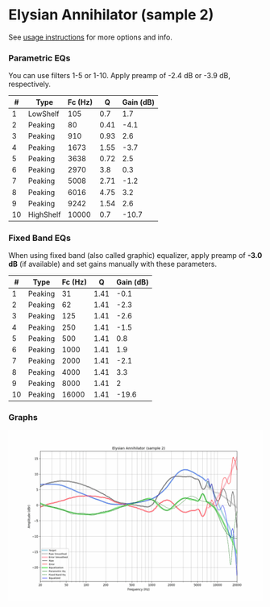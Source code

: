 # Elysian Annihilator (sample 2)
See [usage instructions](https://github.com/jaakkopasanen/AutoEq#usage) for more options and info.

### Parametric EQs
You can use filters 1-5 or 1-10. Apply preamp of -2.4 dB or -3.9 dB, respectively.

|   # | Type      |   Fc (Hz) |    Q |   Gain (dB) |
|-----|-----------|-----------|------|-------------|
|   1 | LowShelf  |       105 | 0.7  |         1.7 |
|   2 | Peaking   |        80 | 0.41 |        -4.1 |
|   3 | Peaking   |       910 | 0.93 |         2.6 |
|   4 | Peaking   |      1673 | 1.55 |        -3.7 |
|   5 | Peaking   |      3638 | 0.72 |         2.5 |
|   6 | Peaking   |      2970 | 3.8  |         0.3 |
|   7 | Peaking   |      5008 | 2.71 |        -1.2 |
|   8 | Peaking   |      6016 | 4.75 |         3.2 |
|   9 | Peaking   |      9242 | 1.54 |         2.6 |
|  10 | HighShelf |     10000 | 0.7  |       -10.7 |

### Fixed Band EQs
When using fixed band (also called graphic) equalizer, apply preamp of **-3.0 dB** (if available) and set gains manually with these parameters.

|   # | Type    |   Fc (Hz) |    Q |   Gain (dB) |
|-----|---------|-----------|------|-------------|
|   1 | Peaking |        31 | 1.41 |        -0.1 |
|   2 | Peaking |        62 | 1.41 |        -2.3 |
|   3 | Peaking |       125 | 1.41 |        -2.6 |
|   4 | Peaking |       250 | 1.41 |        -1.5 |
|   5 | Peaking |       500 | 1.41 |         0.8 |
|   6 | Peaking |      1000 | 1.41 |         1.9 |
|   7 | Peaking |      2000 | 1.41 |        -2.1 |
|   8 | Peaking |      4000 | 1.41 |         3.3 |
|   9 | Peaking |      8000 | 1.41 |         2   |
|  10 | Peaking |     16000 | 1.41 |       -19.6 |

### Graphs
![](./Elysian%20Annihilator%20(sample%202).png)
